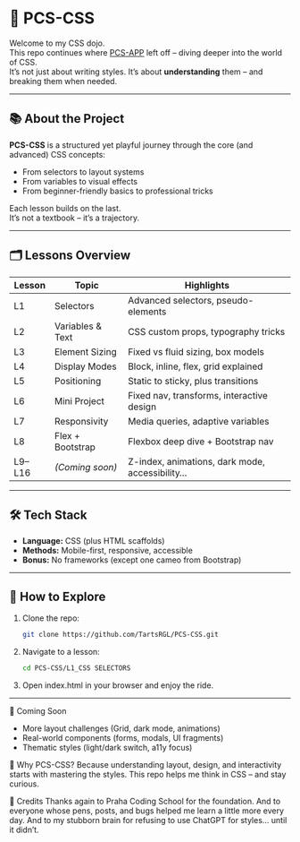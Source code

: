# 🎨 PCS-CSS

Welcome to my CSS dojo.  
This repo continues where [PCS-APP](https://github.com/TartsRGL/PCS-APP) left off – diving deeper into the world of CSS.  
It’s not just about writing styles. It’s about **understanding** them – and breaking them when needed.


---

## 📚 About the Project

**PCS-CSS** is a structured yet playful journey through the core (and advanced) CSS concepts:

* From selectors to layout systems  
* From variables to visual effects  
* From beginner-friendly basics to professional tricks

Each lesson builds on the last.  
It’s not a textbook – it’s a trajectory.

---

## 🗂️ Lessons Overview

| Lesson | Topic | Highlights |
|--------|-------|------------|
| L1 | Selectors | Advanced selectors, pseudo-elements |
| L2 | Variables & Text | CSS custom props, typography tricks |
| L3 | Element Sizing | Fixed vs fluid sizing, box models |
| L4 | Display Modes | Block, inline, flex, grid explained |
| L5 | Positioning | Static to sticky, plus transitions |
| L6 | Mini Project | Fixed nav, transforms, interactive design |
| L7 | Responsivity | Media queries, adaptive variables |
| L8 | Flex + Bootstrap | Flexbox deep dive + Bootstrap nav |
| L9–L16 | *(Coming soon)* | Z-index, animations, dark mode, accessibility… |

---

## 🛠️ Tech Stack

- **Language:** CSS (plus HTML scaffolds)  
- **Methods:** Mobile-first, responsive, accessible  
- **Bonus:** No frameworks (except one cameo from Bootstrap)

---

## 🚀 How to Explore

1. Clone the repo:

   ```bash
   git clone https://github.com/TartsRGL/PCS-CSS.git

2. Navigate to a lesson:
   
   ```bash
   cd PCS-CSS/L1_CSS SELECTORS

3. Open index.html in your browser and enjoy the ride.

---   

🔮 Coming Soon

   * More layout challenges (Grid, dark mode, animations)
   * Real-world components (forms, modals, UI fragments)
   * Thematic styles (light/dark switch, a11y focus)

🧠 Why PCS-CSS?
Because understanding layout, design, and interactivity starts with mastering the styles.
This repo helps me think in CSS – and stay curious.

🙏 Credits
Thanks again to Praha Coding School for the foundation.
And to everyone whose pens, posts, and bugs helped me learn a little more every day.
And to my stubborn brain for refusing to use ChatGPT for styles… until it didn’t.
   
   




  

